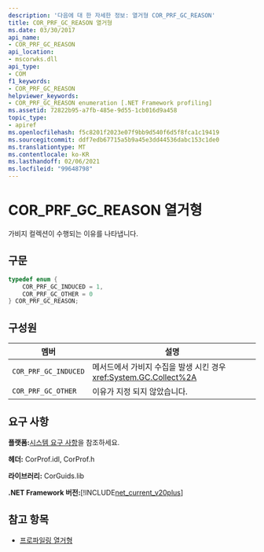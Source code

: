 ```yaml
---
description: '다음에 대 한 자세한 정보: 열거형 COR_PRF_GC_REASON'
title: COR_PRF_GC_REASON 열거형
ms.date: 03/30/2017
api_name:
- COR_PRF_GC_REASON
api_location:
- mscorwks.dll
api_type:
- COM
f1_keywords:
- COR_PRF_GC_REASON
helpviewer_keywords:
- COR_PRF_GC_REASON enumeration [.NET Framework profiling]
ms.assetid: 72822b95-a7fb-485e-9d55-1cb016d9a458
topic_type:
- apiref
ms.openlocfilehash: f5c8201f2023e07f9bb9d540f6d5f8fca1c19419
ms.sourcegitcommit: ddf7edb67715a5b9a45e3dd44536dabc153c1de0
ms.translationtype: MT
ms.contentlocale: ko-KR
ms.lasthandoff: 02/06/2021
ms.locfileid: "99648798"
---
```

# <a name="cor_prf_gc_reason-enumeration"></a>COR_PRF_GC_REASON 열거형

가비지 컬렉션이 수행되는 이유를 나타냅니다.  
  
## <a name="syntax"></a>구문  
  
```cpp  
typedef enum {  
    COR_PRF_GC_INDUCED = 1,  
    COR_PRF_GC_OTHER = 0  
} COR_PRF_GC_REASON;  
```  
  
## <a name="members"></a>구성원  
  
|멤버|설명|  
|------------|-----------------|  
|`COR_PRF_GC_INDUCED`|메서드에서 가비지 수집을 발생 시킨 경우 <xref:System.GC.Collect%2A>|  
|`COR_PRF_GC_OTHER`|이유가 지정 되지 않았습니다.|  
  
## <a name="requirements"></a>요구 사항  

 **플랫폼:**[시스템 요구 사항](../../get-started/system-requirements.md)을 참조하세요.  
  
 **헤더:** CorProf.idl, CorProf.h  
  
 **라이브러리:** CorGuids.lib  
  
 **.NET Framework 버전:**[!INCLUDE[net_current_v20plus](../../../../includes/net-current-v20plus-md.md)]  
  
## <a name="see-also"></a>참고 항목

- [프로파일링 열거형](profiling-enumerations.md)
